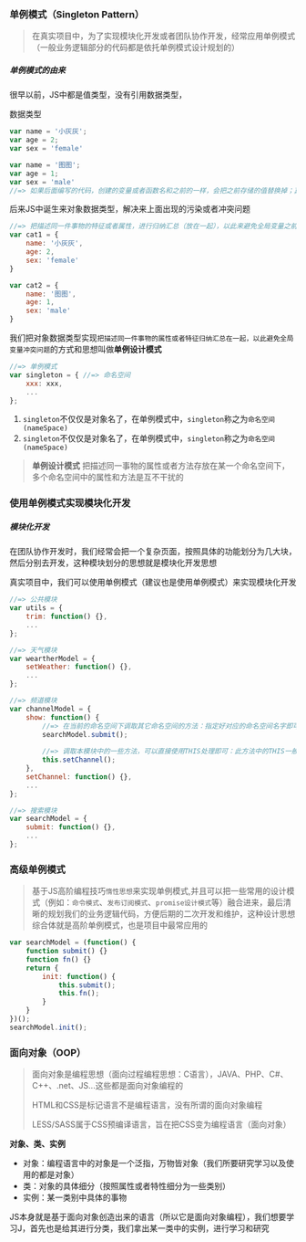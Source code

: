 ### 单例模式（Singleton Pattern）
> 在真实项目中，为了实现模块化开发或者团队协作开发，经常应用单例模式（一般业务逻辑部分的代码都是依托单例模式设计规划的）

##### 单例模式的由来
很早以前，JS中都是值类型，没有引用数据类型，

数据类型
```javascript
var name = '小灰灰';
var age = 2;
var sex = 'female'

var name = '图图';
var age = 1;
var sex = 'male'
//=> 如果后面编写的代码，创建的变量或者函数名和之前的一样，会把之前存储的值替换掉；真实项目中，团队协作开发，如果是这样来处理，经常会导致相互代码的冲突（ 全局变量污染 / 全局变量冲突 ）
```

后来JS中诞生来对象数据类型，解决来上面出现的污染或者冲突问题 
```javascript
//=> 把描述同一件事物的特征或者属性，进行归纳汇总（放在一起），以此来避免全局变量之前的冲突
var cat1 = {
    name: '小灰灰',
    age: 2,
    sex: 'female'
}

var cat2 = {
    name: '图图',
    age: 1,
    sex: 'male'
}
```

我们把对象数据类型实现`把描述同一件事物的属性或者特征归纳汇总在一起，以此避免全局变量冲突问题`的方式和思想叫做**单例设计模式**
```javascript
//=> 单例模式
var singleton = { //=> 命名空间
    xxx: xxx,
    ...
};
```
1. `singleton`不仅仅是对象名了，在单例模式中，`singleton`称之为`命名空间(nameSpace)`
2. `singleton`不仅仅是对象名了，在单例模式中，`singleton`称之为`命名空间(nameSpace)`

> **单例设计模式** 把描述同一事物的属性或者方法存放在某一个命名空间下，多个命名空间中的属性和方法是互不干扰的

### 使用单例模式实现模块化开发
##### 模块化开发
在团队协作开发时，我们经常会把一个复杂页面，按照具体的功能划分为几大块，然后分别去开发，这种模块划分的思想就是模块化开发思想

真实项目中，我们可以使用单例模式（建议也是使用单例模式）来实现模块化开发
```javascript
//=> 公共模块
var utils = {
    trim: function() {},
    ...
};

//=> 天气模块
var weartherModel = {
    setWeather: function() {},
    ...
};

//=> 频道模块
var channelModel = {
    show: function() {
        //=> 在当前的命名空间下调取其它命名空间的方法：指定好对应的命名空间名字即可，使用[NameSpace].[property] 就可以操作了
        searchModel.submit();
        
        //=> 调取本模块中的一些方法，可以直接使用THIS处理即可：此方法中的THIS一般都是当前模块的命名空间
        this.setChannel();
    },
    setChannel: function() {},
    ...
};

//=> 搜索模块
var searchModel = {
    submit: function() {},
    ...
};
```


### 高级单例模式
> 基于JS高阶编程技巧`惰性思想`来实现单例模式,并且可以把一些常用的设计模式（例如：`命令模式`、`发布订阅模式`、`promise设计模式`等）融合进来，最后清晰的规划我们的业务逻辑代码，方便后期的二次开发和维护，这种设计思想综合体就是高阶单例模式，也是项目中最常应用的
```javascript
var searchModel = (function() {
    function submit() {}
    function fn() {}
    return {
        init: function() {
            this.submit();
            this.fn();
        }
    }
})();
searchModel.init();
```

### 面向对象（OOP）
> 面向对象是编程思想（面向过程编程思想：C语言），JAVA、PHP、C#、C++、.net、JS...这些都是面向对象编程的
>
> HTML和CSS是标记语言不是编程语言，没有所谓的面向对象编程
>
> LESS/SASS属于CSS预编译语言，旨在把CSS变为编程语言（面向对象）

**对象、类、实例**
- 对象：编程语言中的对象是一个泛指，万物皆对象（我们所要研究学习以及使用的都是对象）
- 类：对象的具体细分（按照属性或者特性细分为一些类别）
- 实例：某一类别中具体的事物

JS本身就是基于面向对象创造出来的语言（所以它是面向对象编程），我们想要学习J，首先也是给其进行分类，我们拿出某一类中的实例，进行学习和研究

